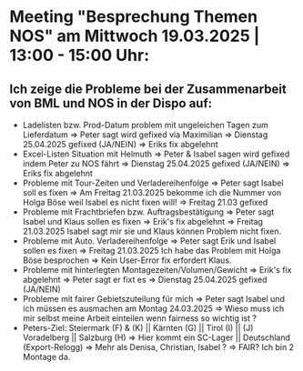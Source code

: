 # Meeting "Besprechung Themen NOS" am Mittwoch 19.03.2025 | 13:00 - 15:00 Uhr:

## Ich zeige die Probleme bei der Zusammenarbeit von BML und NOS in der Dispo auf: 
- Ladelisten bzw. Prod-Datum problem mit ungeleichen Tagen zum Lieferdatum => Peter sagt wird gefixed via Maximilian => Dienstag 25.04.2025 gefixed (JA/NEIN) => Eriks fix abgelehnt
- Excel-Listen Situation mit Helmuth => Peter & Isabel sagen wird gefixed indem Peter zu NOS fährt => Dienstag 25.04.2025 gefixed (JA/NEIN) => Eriks fix abgelehnt
- Probleme mit Tour-Zeiten und Verladereihenfolge => Peter sagt Isabel soll es fixen => Am Freitag 21.03.2025 bekomme ich die Nummer von Holga Böse weil Isabel es nicht fixen will! => Freitag 21.03 gefixed
- Probleme mit Frachtbriefen bzw. Auftragsbestätigung => Peter sagt Isabel und Klaus sollen es fixen => Erik's fix abgelehnt => Freitag 21.03.2025 Isabel sagt mir sie und Klaus können Problem nicht fixen.
- Probleme mit Auto. Verladereihenfolge => Peter sagt Erik und Isabel sollen es fixen => Freitag 21.03.2025 Ich habe das Problem mit Holga Böse besprochen => Kein User-Error fix erfordert Klaus.
- Probleme mit hinterlegten Montagezeiten/Volumen/Gewicht => Erik's fix abgelehnt => Peter sagt er fixt es => Dienstag 25.04.2025 gefixed (JA/NEIN)
- Probleme mit fairer Gebietszuteilung für mich => Peter sagt Isabel und ich müssen es ausmachen am Montag 24.03.2025 => Wieso muss ich mir selbst meine Arbeit einteilen wenn fairness so wichtig ist ?
- Peters-Ziel: Steiermark (F) & (K) || Kärnten (G) || Tirol (I) || (J) Voradelberg || Salzburg (H) => Hier kommt ein SC-Lager || Deutschland (Export-Relogg) => Mehr als Denisa, Christian, Isabel ? => FAIR? Ich bin 2 Montage da.
